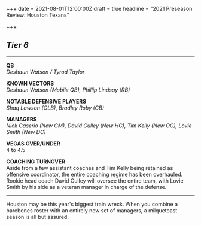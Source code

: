 +++
date = 2021-08-01T12:00:00Z
draft = true
headline = "2021 Preseason Review: Houston Texans"

+++
## _Tier 6_

***

**QB**  
_Deshaun Watson / Tyrod Taylor_

**KNOWN VECTORS**  
_Deshaun Watson (Mobile QB), Phillip Lindsay (RB)_

**NOTABLE DEFENSIVE PLAYERS**  
_Shaq Lawson (OLB)_, _Bradley Roby (CB)_

**MANAGERS**  
_Nick Caserio (New GM), David Culley (New HC), Tim Kelly (New OC), Lovie Smith (New DC)_

**VEGAS OVER/UNDER**  
4 to 4.5

**COACHING TURNOVER**  
Aside from a few assistant coaches and Tim Kelly being retained as offensive coordinator, the entire coaching regime has been overhauled. Rookie head coach David Culley will oversee the entire team, with Lovie Smith by his side as a veteran manager in charge of the defense.

***

Houston may be this year's biggest train wreck. When you combine a barebones roster with an entirely new set of managers, a milquetoast season is all but assured. 
